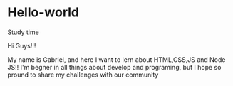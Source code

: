# Hello-world
Study time

Hi Guys!!!

My name is Gabriel, and here I want to lern about HTML,CSS,JS and Node JS!!
I'm begner in all things about develop and programing, but I hope so pround to share my challenges with our community  
